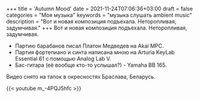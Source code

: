 +++
title = 'Autumn Mood'
date = 2021-11-24T07:06:36+03:00
draft = false
categories = "Моя музыка"
keywords = "музыка слушать ambient music"
description = "Вот и новая композиция подъехала. Неторопливая, задумчивая."
+++
Вот и новая композиция подъехала. Неторопливая, задумчивая.

- Партию барабанов писал Платон Медведев на Akai MPC.
- Партия фортепиано и синта написана мною на Arturia KeyLab Essential 61 с помощью Analog Lab V.
- Бас-гитара (её вообще кто-то услышал?) - Yamaha BB 165.

Видео снято на тапок в окресностях Браслава, Беларусь.

{{< youtube m_-4PQJ5hfc >}}